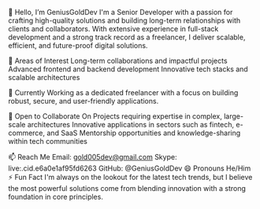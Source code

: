 👋 Hello, I’m GeniusGoldDev
I'm a Senior Developer with a passion for crafting high-quality solutions and building long-term relationships with clients and collaborators. With extensive experience in full-stack development and a strong track record as a freelancer, I deliver scalable, efficient, and future-proof digital solutions.

👀 Areas of Interest
Long-term collaborations and impactful projects
Advanced frontend and backend development
Innovative tech stacks and scalable architectures

🌱 Currently
Working as a dedicated freelancer with a focus on building robust, secure, and user-friendly applications.

💞️ Open to Collaborate On
Projects requiring expertise in complex, large-scale architectures
Innovative applications in sectors such as fintech, e-commerce, and SaaS
Mentorship opportunities and knowledge-sharing within tech communities

📫 Reach Me
Email: gold005dev@gmail.com
Skype: live:.cid.e6a0e1af95fd6263
GitHub: @GeniusGoldDev
😄 Pronouns
He/Him
⚡ Fun Fact
I'm always on the lookout for the latest tech trends, but I believe the most powerful solutions come from blending innovation with a strong foundation in core principles.

<!---
GeniusGoldDev/GeniusGoldDev is a ✨ special ✨ repository because its `README.md` (this file) appears on your GitHub profile.
You can click the Preview link to take a look at your changes.
--->
